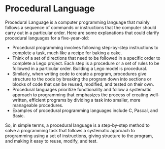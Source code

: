 # Procedural Language

Procedural Language is a computer programming language that mainly follows a sequence of commands or instructions that the computer should carry out in a particular order. Here are some explanations that could clarify procedural languages for a five-year-old:
- Procedural programming involves following step-by-step instructions to complete a task, much like a recipe for baking a cake.
- Think of a set of directions that need to be followed in a specific order to complete a Lego project. Each step is a procedure or a set of rules to be followed in a particular order. Building a Lego model is procedural.
- Similarly, when writing code to create a program, procedures give structure to the code by breaking the program down into sections or blocks of code that can be reused, modified, and tested on their own.
- Procedural languages prioritize functionality and follow a systematic approach to programming that emphasizes the process of creating well-written, efficient programs by dividing a task into smaller, more manageable procedures.
- Examples of procedural programming languages include C, Pascal, and Basic.

So, in simple terms, a procedural language is a step-by-step method to solve a programming task that follows a systematic approach to programming using a set of instructions, giving structure to the program, and making it easy to reuse, modify, and test.
